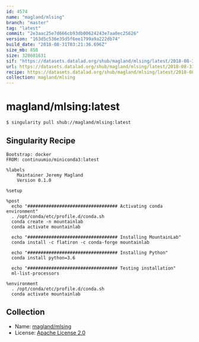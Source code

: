 ```yaml
---
id: 4574
name: "magland/mlsing"
branch: "master"
tag: "latest"
commit: "2e3aac25e7d666cb93db00624243e7aa0ec25626"
version: "163d5c536e35d5f6ee1799a9a222db74"
build_date: "2018-08-31T03:21:36.696Z"
size_mb: 858
size: 328601631
sif: "https://datasets.datalad.org/shub/magland/mlsing/latest/2018-08-31-2e3aac25-163d5c53/163d5c536e35d5f6ee1799a9a222db74.simg"
url: https://datasets.datalad.org/shub/magland/mlsing/latest/2018-08-31-2e3aac25-163d5c53/
recipe: https://datasets.datalad.org/shub/magland/mlsing/latest/2018-08-31-2e3aac25-163d5c53/Singularity
collection: magland/mlsing
---
```


# magland/mlsing:latest

```bash
$ singularity pull shub://magland/mlsing:latest
```

## Singularity Recipe

```singularity
Bootstrap: docker
FROM: continuumio/miniconda3:latest

%labels
    Maintainer Jeremy Magland
    Version 0.1.0

%setup

%post
  echo "################################## Activating conda environment"
  . /opt/conda/etc/profile.d/conda.sh
  conda create -n mountainlab
  conda activate mountainlab

  echo "################################## Installing MountainLab"
  conda install -c flatiron -c conda-forge mountainlab

  echo "################################## Installing Python"
  conda install python=3.6
  
  echo "################################## Testing installation"
  ml-list-processors

%environment
  . /opt/conda/etc/profile.d/conda.sh
  conda activate mountainlab
```

## Collection

 - Name: [magland/mlsing](https://github.com/magland/mlsing)
 - License: [Apache License 2.0](https://api.github.com/licenses/apache-2.0)

